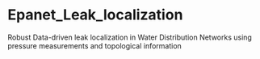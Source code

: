 # Epanet_Leak_localization
Robust Data-driven leak localization in Water Distribution Networks using pressure measurements and topological information
